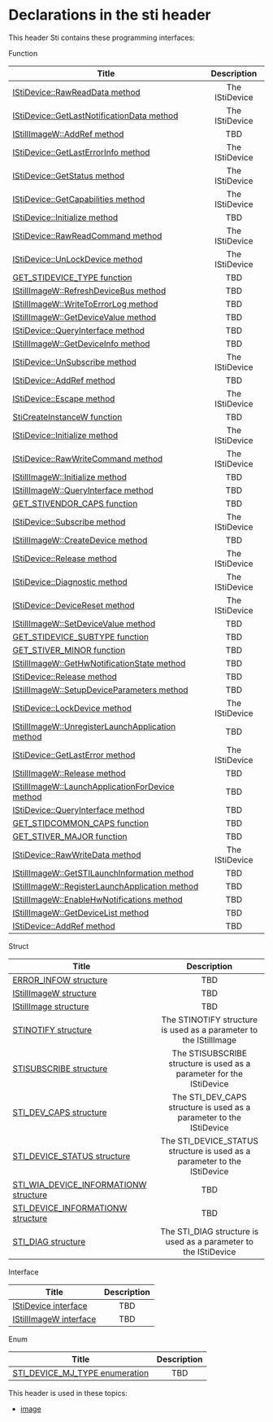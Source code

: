# Declarations in the sti header
This header Sti contains these programming interfaces:

Function

| Title        | Description    |
| ------------- |:-------------:|
| [IStiDevice::RawReadData method](nf-sti-istidevice-rawreaddata.md) | The IStiDevice |
| [IStiDevice::GetLastNotificationData method](nf-sti-istidevice-getlastnotificationdata.md) | The IStiDevice |
| [IStillImageW::AddRef method](nf-sti-istillimagew-addref.md) | TBD |
| [IStiDevice::GetLastErrorInfo method](nf-sti-istidevice-getlasterrorinfo.md) | The IStiDevice |
| [IStiDevice::GetStatus method](nf-sti-istidevice-getstatus.md) | The IStiDevice |
| [IStiDevice::GetCapabilities method](nf-sti-istidevice-getcapabilities.md) | The IStiDevice |
| [IStiDevice::Initialize method](nf-sti-istidevice-initialize~r1.md) | TBD |
| [IStiDevice::RawReadCommand method](nf-sti-istidevice-rawreadcommand.md) | The IStiDevice |
| [IStiDevice::UnLockDevice method](nf-sti-istidevice-unlockdevice.md) | The IStiDevice |
| [GET_STIDEVICE_TYPE function](nf-sti-get-stidevice-type.md) | TBD |
| [IStillImageW::RefreshDeviceBus method](nf-sti-istillimagew-refreshdevicebus.md) | TBD |
| [IStillImageW::WriteToErrorLog method](nf-sti-istillimagew-writetoerrorlog.md) | TBD |
| [IStillImageW::GetDeviceValue method](nf-sti-istillimagew-getdevicevalue.md) | TBD |
| [IStiDevice::QueryInterface method](nf-sti-istidevice-queryinterface.md) | TBD |
| [IStillImageW::GetDeviceInfo method](nf-sti-istillimagew-getdeviceinfo.md) | TBD |
| [IStiDevice::UnSubscribe method](nf-sti-istidevice-unsubscribe.md) | The IStiDevice |
| [IStiDevice::AddRef method](nf-sti-istidevice-addref~r1.md) | TBD |
| [IStiDevice::Escape method](nf-sti-istidevice-escape.md) | The IStiDevice |
| [StiCreateInstanceW function](nf-sti-sticreateinstancew.md) | TBD |
| [IStiDevice::Initialize method](nf-sti-istidevice-initialize.md) | The IStiDevice |
| [IStiDevice::RawWriteCommand method](nf-sti-istidevice-rawwritecommand.md) | The IStiDevice |
| [IStillImageW::Initialize method](nf-sti-istillimagew-initialize.md) | TBD |
| [IStillImageW::QueryInterface method](nf-sti-istillimagew-queryinterface.md) | TBD |
| [GET_STIVENDOR_CAPS function](nf-sti-get-stivendor-caps.md) | TBD |
| [IStiDevice::Subscribe method](nf-sti-istidevice-subscribe.md) | The IStiDevice |
| [IStillImageW::CreateDevice method](nf-sti-istillimagew-createdevice.md) | TBD |
| [IStiDevice::Release method](nf-sti-istidevice-release.md) | The IStiDevice |
| [IStiDevice::Diagnostic method](nf-sti-istidevice-diagnostic.md) | The IStiDevice |
| [IStiDevice::DeviceReset method](nf-sti-istidevice-devicereset.md) | The IStiDevice |
| [IStillImageW::SetDeviceValue method](nf-sti-istillimagew-setdevicevalue.md) | TBD |
| [GET_STIDEVICE_SUBTYPE function](nf-sti-get-stidevice-subtype.md) | TBD |
| [GET_STIVER_MINOR function](nf-sti-get-stiver-minor.md) | TBD |
| [IStillImageW::GetHwNotificationState method](nf-sti-istillimagew-gethwnotificationstate.md) | TBD |
| [IStiDevice::Release method](nf-sti-istidevice-release~r1.md) | TBD |
| [IStillImageW::SetupDeviceParameters method](nf-sti-istillimagew-setupdeviceparameters.md) | TBD |
| [IStiDevice::LockDevice method](nf-sti-istidevice-lockdevice.md) | The IStiDevice |
| [IStillImageW::UnregisterLaunchApplication method](nf-sti-istillimagew-unregisterlaunchapplication.md) | TBD |
| [IStiDevice::GetLastError method](nf-sti-istidevice-getlasterror.md) | The IStiDevice |
| [IStillImageW::Release method](nf-sti-istillimagew-release.md) | TBD |
| [IStillImageW::LaunchApplicationForDevice method](nf-sti-istillimagew-launchapplicationfordevice.md) | TBD |
| [IStiDevice::QueryInterface method](nf-sti-istidevice-queryinterface~r1.md) | TBD |
| [GET_STIDCOMMON_CAPS function](nf-sti-get-stidcommon-caps.md) | TBD |
| [GET_STIVER_MAJOR function](nf-sti-get-stiver-major.md) | TBD |
| [IStiDevice::RawWriteData method](nf-sti-istidevice-rawwritedata.md) | The IStiDevice |
| [IStillImageW::GetSTILaunchInformation method](nf-sti-istillimagew-getstilaunchinformation.md) | TBD |
| [IStillImageW::RegisterLaunchApplication method](nf-sti-istillimagew-registerlaunchapplication.md) | TBD |
| [IStillImageW::EnableHwNotifications method](nf-sti-istillimagew-enablehwnotifications.md) | TBD |
| [IStillImageW::GetDeviceList method](nf-sti-istillimagew-getdevicelist.md) | TBD |
| [IStiDevice::AddRef method](nf-sti-istidevice-addref.md) | TBD |
Struct

| Title        | Description    |
| ------------- |:-------------:|
| [ERROR_INFOW structure](ns-sti--error-infow.md) | TBD |
| [IStillImageW structure](ns-sti-istillimagew.md) | TBD |
| [IStillImage structure](ns-sti-istillimage.md) | TBD |
| [STINOTIFY structure](ns-sti--stinotify.md) | The STINOTIFY structure is used as a parameter to the IStillImage |
| [STISUBSCRIBE structure](ns-sti--stisubscribe.md) | The STISUBSCRIBE structure is used as a parameter for the IStiDevice |
| [STI_DEV_CAPS structure](ns-sti--sti-dev-caps.md) | The STI_DEV_CAPS structure is used as a parameter to the IStiDevice |
| [STI_DEVICE_STATUS structure](ns-sti--sti-device-status.md) | The STI_DEVICE_STATUS structure is used as a parameter to the IStiDevice |
| [STI_WIA_DEVICE_INFORMATIONW structure](ns-sti--sti-wia-device-informationw.md) | TBD |
| [STI_DEVICE_INFORMATIONW structure](ns-sti--sti-device-informationw.md) | TBD |
| [STI_DIAG structure](ns-sti--sti-diag.md) | The STI_DIAG structure is used as a parameter to the IStiDevice |
Interface

| Title        | Description    |
| ------------- |:-------------:|
| [IStiDevice interface](nn-sti-istidevice.md) | TBD |
| [IStillImageW interface](nn-sti-istillimagew~r1.md) | TBD |
Enum

| Title        | Description    |
| ------------- |:-------------:|
| [STI_DEVICE_MJ_TYPE enumeration](ne-sti--sti-device-mj-type.md) | TBD |

This header is used in these topics:

- [image](..content/_image)
